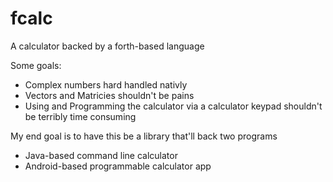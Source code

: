 fcalc
=====

A calculator backed by a forth-based language

Some goals:

* Complex numbers hard handled nativly
* Vectors and Matricies shouldn't be pains
* Using and Programming the calculator via a calculator keypad shouldn't be terribly time consuming

My end goal is to have this be a library that'll back two programs

* Java-based command line calculator
* Android-based programmable calculator app

